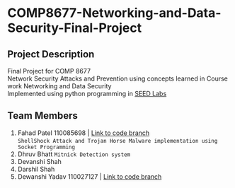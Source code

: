 # COMP8677-Networking-and-Data-Security-Final-Project

## Project Description
Final Project for COMP 8677 <br/>
Network Security Attacks and Prevention using concepts learned in Course work Networking and Data Security <br/>
Implemented using python programming in [SEED Labs](https://seedsecuritylabs.org/) </br>

## Team Members

1. Fahad Patel 110085698 | [Link to code branch](https://github.com/Fahadjr/COMP8677-Networking-and-Data-Security-Final-Project/tree/ShellShock_and_Trojan_Horse_Attack) <br/>
```ShellShock Attack and Trojan Horse Malware implementation using Socket Programming```
2. Dhruv Bhatt
```Mitnick Detection system```
3. Devanshi Shah
4. Darshil Shah
5. Dewanshi Yadav 110027127 | [Link to code branch](https://github.com/Fahadjr/COMP8677-Networking-and-Data-Security-Final-Project/tree/Local_DNS_Attack_And_Detection)
